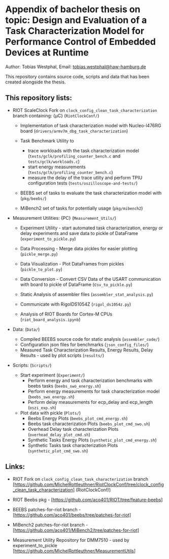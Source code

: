 # Appendix of bachelor thesis on topic: Design and Evaluation of a Task Characterization Model for Performance Control of Embedded Devices at Runtime

Author: Tobias Westphal, Email: tobias.westphal@haw-hamburg.de

This repository contains source code, scripts and data that has been created alongside the thesis.

## This repository lists:
- RIOT ScaleClock Fork on `clock_config_clean_task_characterization` branch containing: {µC} (`RiotClockConf/`)
    - Implementation of task characterization model with Nucleo-l476RG board (`drivers/armv7m_dbg_task_characterization`)
    - Task Benchmark Utility to
        - trace workloads with the task characterization model (`tests/gclk/profiling_counter_bench.c` and `tests/gclk/workloads.c`)
        - start energy measurements (`tests/gclk/profiling_counter_bench.c`)
        - measure the delay of the trace utlity and perform TPIU configuration tests (`tests/oszilloscope-and-tests/`)

    - BEEBS set of tasks to evaluate the task characterization model with (`pkg/beebs/`)
    - MiBench2 set of tasks for potentially usage (`pkg/mibench2`) 

- Measurement Utilities: {PC} (`Measurement_Utils/`)
    - Experiment Utility - start automated task characterization, energy or delay experiments and save data to pickle of DataFrame (`experiment_to_pickle.py`)
    - Data Processing - Merge data pickles for easier plotting (`pickle_merge.py`)
    - Data Visualization - Plot DataFrames from pickles (`pickle_to_plot.py`)
    - Data Conversion - Convert CSV Data of the USART communication with board to pickle of DataFrame (c`sv_to_pickle.py`)

    - Static Analysis of assembler files (`assembler_stat_analysis.py`)
    - Communicate with RigolDS1054Z (`rigol_ds1054z.py`)
    - Analysis of RIOT Boards for Cortex-M CPUs (`riot_board_analysis.ipynb`)

- Data: (`Data/`)
    - Compiled BEEBS source code for static analysis (`assembler_code/`)
    - Configuration json files for benchmarks (`json_config_files/`)
    - Measured Task Characterization Results, Energy Results, Delay Results - used by plot scripts (`results/`)

- Scripts: (`Scripts/`)
    - Start experiment (`Experiment/`)
        - Perform energy and task characterization benchmarks with beebs tasks (`beebs_swo_energy.sh`)
        - Perform energy measurements for task characterization model (`beebs_swo_energy.sh`)
        - Perform delay measurements for ecp_delay and ecp_length (`oszi_exp.sh`)
    - Plot data with pickle (`Plots/`)
        - Beebs Energy Plots (`beebs_plot_cmd_energy.sh`)
        - Beebs task characterization Plots (`beebs_plot_cmd_swo.sh`)
        - Overhead Delay task characterization Plots (`overhead_delay_plot_cmd.sh`)
        - Synthetic Tasks Energy Plots (`synthetic_plot_cmd_energy.sh`)
        - Synthetic Tasks task characterization Plots (`synthetic_plot_cmd_swo.sh`)


## Links:
- RIOT Fork on `clock_config_clean_task_characterization` branch [https://github.com/MichelRottleuthner/RiotClockConf/tree/clock_config_clean_task_characterization] (RiotClockConf/)
- RIOT Beebs pkg - [https://github.com/aco401/RIOT/tree/feature-beebs]
- BEEBS patches-for-riot branch - [https://github.com/aco401/beebs/tree/patches-for-riot]
- MiBench2 patches-for-riot branch - [https://github.com/aco401/MiBench2/tree/patches-for-riot]

- Measurement Utility Repository for DMM7510 - used by experiment_to_pickle [https://github.com/MichelRottleuthner/MeasurementUtils] 



